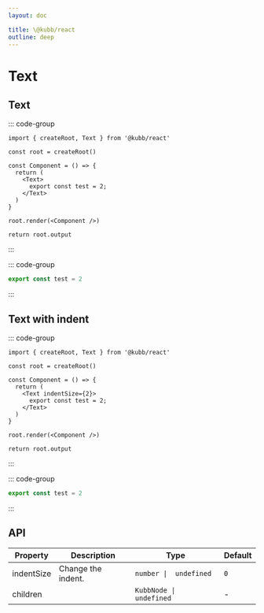 ```yaml
---
layout: doc

title: \@kubb/react
outline: deep
---
```


# Text

## Text

::: code-group

```tsx [simple]
import { createRoot, Text } from '@kubb/react'

const root = createRoot()

const Component = () => {
  return (
    <Text>
      export const test = 2;
    </Text>
  )
}

root.render(<Component />)

return root.output
```

:::

::: code-group

```typescript [simple]
export const test = 2
```

:::

## Text with indent

::: code-group

```tsx [simple]
import { createRoot, Text } from '@kubb/react'

const root = createRoot()

const Component = () => {
  return (
    <Text indentSize={2}>
      export const test = 2;
    </Text>
  )
}

root.render(<Component />)

return root.output
```

:::

::: code-group

```typescript [simple]
export const test = 2
```

:::

## API

| Property   | Description        | Type                     | Default |
| ---------- | ------------------ | ------------------------ | ------- |
| indentSize | Change the indent. | `number \|  undefined`   | `0`     |
| children   |                    | `KubbNode \|  undefined` | -       |
